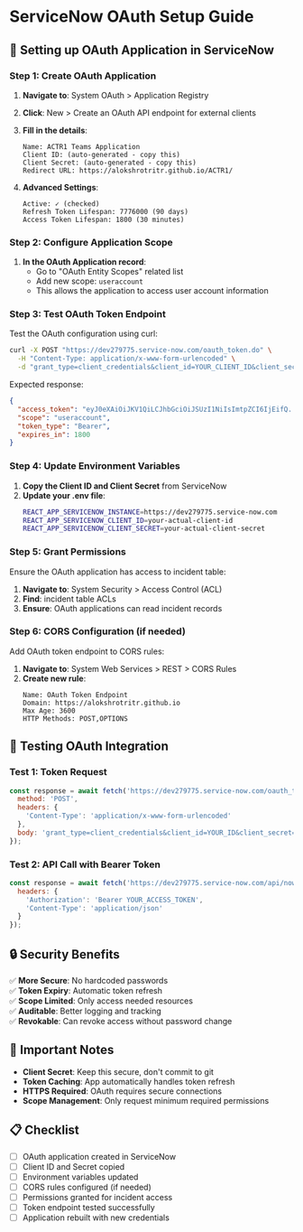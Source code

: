 # ServiceNow OAuth Setup Guide

## 🔐 Setting up OAuth Application in ServiceNow

### Step 1: Create OAuth Application

1. **Navigate to**: System OAuth > Application Registry
2. **Click**: New > Create an OAuth API endpoint for external clients
3. **Fill in the details**:
   ```
   Name: ACTR1 Teams Application
   Client ID: (auto-generated - copy this)
   Client Secret: (auto-generated - copy this) 
   Redirect URL: https://alokshrotritr.github.io/ACTR1/
   ```

4. **Advanced Settings**:
   ```
   Active: ✓ (checked)
   Refresh Token Lifespan: 7776000 (90 days)
   Access Token Lifespan: 1800 (30 minutes)
   ```

### Step 2: Configure Application Scope

1. **In the OAuth Application record**:
   - Go to "OAuth Entity Scopes" related list
   - Add new scope: `useraccount`
   - This allows the application to access user account information

### Step 3: Test OAuth Token Endpoint

Test the OAuth configuration using curl:

```bash
curl -X POST "https://dev279775.service-now.com/oauth_token.do" \
  -H "Content-Type: application/x-www-form-urlencoded" \
  -d "grant_type=client_credentials&client_id=YOUR_CLIENT_ID&client_secret=YOUR_CLIENT_SECRET"
```

Expected response:
```json
{
  "access_token": "eyJ0eXAiOiJKV1QiLCJhbGciOiJSUzI1NiIsImtpZCI6IjEifQ...",
  "scope": "useraccount",
  "token_type": "Bearer",
  "expires_in": 1800
}
```

### Step 4: Update Environment Variables

1. **Copy the Client ID and Client Secret** from ServiceNow
2. **Update your .env file**:
   ```bash
   REACT_APP_SERVICENOW_INSTANCE=https://dev279775.service-now.com
   REACT_APP_SERVICENOW_CLIENT_ID=your-actual-client-id
   REACT_APP_SERVICENOW_CLIENT_SECRET=your-actual-client-secret
   ```

### Step 5: Grant Permissions

Ensure the OAuth application has access to incident table:

1. **Navigate to**: System Security > Access Control (ACL)
2. **Find**: incident table ACLs
3. **Ensure**: OAuth applications can read incident records

### Step 6: CORS Configuration (if needed)

Add OAuth token endpoint to CORS rules:

1. **Navigate to**: System Web Services > REST > CORS Rules
2. **Create new rule**:
   ```
   Name: OAuth Token Endpoint
   Domain: https://alokshrotritr.github.io
   Max Age: 3600
   HTTP Methods: POST,OPTIONS
   ```

## 🧪 Testing OAuth Integration

### Test 1: Token Request
```javascript
const response = await fetch('https://dev279775.service-now.com/oauth_token.do', {
  method: 'POST',
  headers: {
    'Content-Type': 'application/x-www-form-urlencoded'
  },
  body: 'grant_type=client_credentials&client_id=YOUR_ID&client_secret=YOUR_SECRET'
});
```

### Test 2: API Call with Bearer Token
```javascript
const response = await fetch('https://dev279775.service-now.com/api/now/table/incident', {
  headers: {
    'Authorization': 'Bearer YOUR_ACCESS_TOKEN',
    'Content-Type': 'application/json'
  }
});
```

## 🔒 Security Benefits

✅ **More Secure**: No hardcoded passwords  
✅ **Token Expiry**: Automatic token refresh  
✅ **Scope Limited**: Only access needed resources  
✅ **Auditable**: Better logging and tracking  
✅ **Revokable**: Can revoke access without password change  

## 🚨 Important Notes

- **Client Secret**: Keep this secure, don't commit to git
- **Token Caching**: App automatically handles token refresh
- **HTTPS Required**: OAuth requires secure connections
- **Scope Management**: Only request minimum required permissions

## 📋 Checklist

- [ ] OAuth application created in ServiceNow
- [ ] Client ID and Secret copied
- [ ] Environment variables updated
- [ ] CORS rules configured (if needed)
- [ ] Permissions granted for incident access
- [ ] Token endpoint tested successfully
- [ ] Application rebuilt with new credentials
